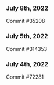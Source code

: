 ### July 8th, 2022

Commit #35208

### July 5th, 2022

Commit #314353


### July 4th, 2022

Commit #72281
